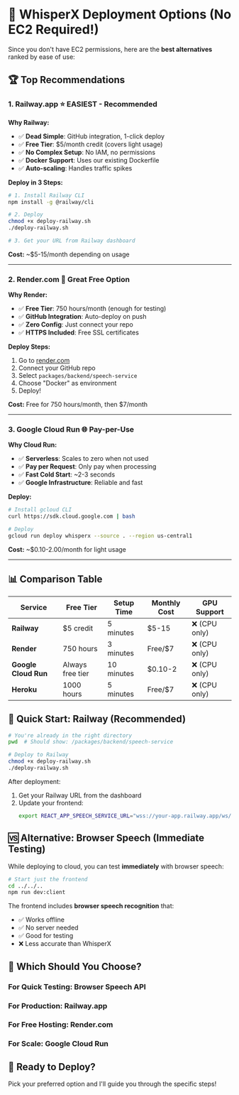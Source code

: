 # 🚀 WhisperX Deployment Options (No EC2 Required!)

Since you don't have EC2 permissions, here are the **best alternatives** ranked by ease of use:

## 🏆 **Top Recommendations**

### **1. Railway.app** ⭐ **EASIEST - Recommended**

**Why Railway:**
- ✅ **Dead Simple**: GitHub integration, 1-click deploy
- ✅ **Free Tier**: $5/month credit (covers light usage)
- ✅ **No Complex Setup**: No IAM, no permissions
- ✅ **Docker Support**: Uses our existing Dockerfile
- ✅ **Auto-scaling**: Handles traffic spikes

**Deploy in 3 Steps:**
```bash
# 1. Install Railway CLI
npm install -g @railway/cli

# 2. Deploy
chmod +x deploy-railway.sh
./deploy-railway.sh

# 3. Get your URL from Railway dashboard
```

**Cost:** ~$5-15/month depending on usage

---

### **2. Render.com** 💎 **Great Free Option**

**Why Render:**
- ✅ **Free Tier**: 750 hours/month (enough for testing)
- ✅ **GitHub Integration**: Auto-deploy on push
- ✅ **Zero Config**: Just connect your repo
- ✅ **HTTPS Included**: Free SSL certificates

**Deploy Steps:**
1. Go to [render.com](https://render.com)
2. Connect your GitHub repo
3. Select `packages/backend/speech-service`
4. Choose "Docker" as environment
5. Deploy!

**Cost:** Free for 750 hours/month, then $7/month

---

### **3. Google Cloud Run** 🌐 **Pay-per-Use**

**Why Cloud Run:**
- ✅ **Serverless**: Scales to zero when not used
- ✅ **Pay per Request**: Only pay when processing
- ✅ **Fast Cold Start**: ~2-3 seconds
- ✅ **Google Infrastructure**: Reliable and fast

**Deploy:**
```bash
# Install gcloud CLI
curl https://sdk.cloud.google.com | bash

# Deploy
gcloud run deploy whisperx --source . --region us-central1
```

**Cost:** ~$0.10-2.00/month for light usage

---

## 📊 **Comparison Table**

| Service | Free Tier | Setup Time | Monthly Cost | GPU Support |
|---------|-----------|------------|--------------|-------------|
| **Railway** | $5 credit | 5 minutes | $5-15 | ❌ (CPU only) |
| **Render** | 750 hours | 3 minutes | Free/$7 | ❌ (CPU only) |
| **Google Cloud Run** | Always free tier | 10 minutes | $0.10-2 | ❌ (CPU only) |
| **Heroku** | 1000 hours | 5 minutes | Free/$7 | ❌ (CPU only) |

## 🎯 **Quick Start: Railway (Recommended)**

```bash
# You're already in the right directory
pwd  # Should show: /packages/backend/speech-service

# Deploy to Railway
chmod +x deploy-railway.sh
./deploy-railway.sh
```

After deployment:
1. Get your Railway URL from the dashboard
2. Update your frontend:
   ```bash
   export REACT_APP_SPEECH_SERVICE_URL="wss://your-app.railway.app/ws/transcribe"
   ```

## 🆚 **Alternative: Browser Speech (Immediate Testing)**

While deploying to cloud, you can test **immediately** with browser speech:

```bash
# Start just the frontend
cd ../../..
npm run dev:client
```

The frontend includes **browser speech recognition** that:
- ✅ Works offline
- ✅ No server needed  
- ✅ Good for testing
- ❌ Less accurate than WhisperX

## 🔧 **Which Should You Choose?**

### **For Quick Testing:** Browser Speech API
### **For Production:** Railway.app
### **For Free Hosting:** Render.com  
### **For Scale:** Google Cloud Run

## 🚀 **Ready to Deploy?**

Pick your preferred option and I'll guide you through the specific steps! 